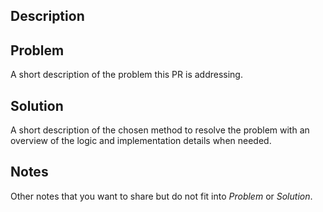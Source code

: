## Description
<!--
Use one of the following title prefix to categorize the pull request:
feat:   mark this pull request as a feature
fix:    mark this pull request as a bug fix
chore:  mark this pull request as a maintenance item
-->
## Problem
A short description of the problem this PR is addressing.

## Solution
A short description of the chosen method to resolve the problem
with an overview of the logic and implementation details when needed.

## Notes
Other notes that you want to share but do not fit into _Problem_ or _Solution_.

